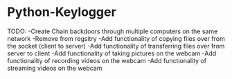 # Python-Keylogger
TODO:
-Create Chain backdoors through multiple computers on the same network
-Remove from regsitry
-Add functionality of copying files over from the socket (client to server)
-Add functionality of transferring files over from server to client
-Add functionality of taking pictures on the webcam
-Add functionality of recording videos on the webcam
-Add functionality of streaming videos on the webcam